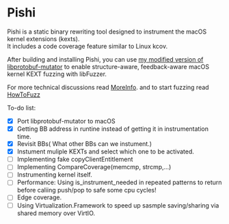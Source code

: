 # Pishi
Pishi is a static binary rewriting tool designed to instrument the macOS kernel extensions (kexts). \
It includes a code coverage feature similar to Linux kcov.

After building and installing Pishi, you can use [my modified version of libprotobuf-mutator](https://github.com/R00tkitSMM/libprotobuf-mutator) to enable structure-aware, feedback-aware macOS kernel KEXT fuzzing with libFuzzer.

For more technical discussions read [MoreInfo](https://github.com/R00tkitSMM/Pishi/blob/main/MoreInfo.md). and to start fuzzing read [HowToFuzz](https://github.com/R00tkitSMM/Pishi/blob/main/HowToFuzz.md)

To-do list:
- [X] Port libprotobuf-mutator to macOS
- [x] Getting BB address in runtine instead of getting it in instrumentation time.
- [X] Revisit BBs( What other BBs can we instument.)
- [X] Instument muliple KEXTs and select which one to be activated. 
- [ ] Implementing fake copyClientEntitlement
- [ ] Implementing CompareCoverage(memcmp, strcmp,...)
- [ ] Instrumenting kernel itself.
- [ ] Performance: Using is_instrument_needed in repeated patterns to return before caliing push/pop to safe some cpu cycles!
- [ ] Edge coverage.
- [ ] Using Virtualization.Framework to speed up sasmple saving/sharing via shared memory over VirtIO.

